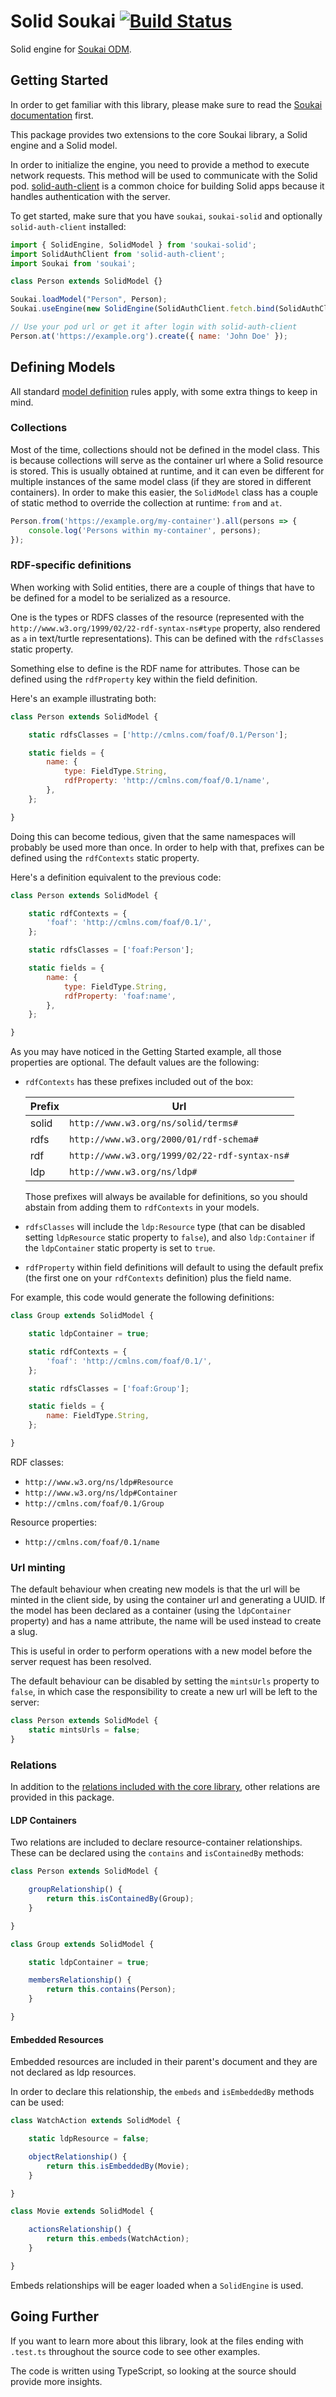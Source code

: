 # Solid Soukai [![Build Status](https://semaphoreci.com/api/v1/noeldemartin/soukai-solid/branches/master/badge.svg)](https://semaphoreci.com/noeldemartin/soukai-solid)

Solid engine for [Soukai ODM](https://soukai.js.org).

## Getting Started

In order to get familiar with this library, please make sure to read the [Soukai documentation](https://soukai.js.org/guide/) first.

This package provides two extensions to the core Soukai library, a Solid engine and a Solid model.

In order to initialize the engine, you need to provide a method to execute network requests. This method will be used to communicate with the Solid pod. [solid-auth-client](https://github.com/solid/solid-auth-client) is a common choice for building Solid apps because it handles authentication with the server.

To get started, make sure that you have `soukai`, `soukai-solid` and optionally `solid-auth-client` installed:

```js
import { SolidEngine, SolidModel } from 'soukai-solid';
import SolidAuthClient from 'solid-auth-client';
import Soukai from 'soukai';

class Person extends SolidModel {}

Soukai.loadModel("Person", Person);
Soukai.useEngine(new SolidEngine(SolidAuthClient.fetch.bind(SolidAuthClient)));

// Use your pod url or get it after login with solid-auth-client
Person.at('https://example.org').create({ name: 'John Doe' });
```

## Defining Models

All standard [model definition](https://soukai.js.org/guide/defining-models.html) rules apply, with some extra things to keep in mind.

### Collections

Most of the time, collections should not be defined in the model class. This is because collections will serve as the container url where a Solid resource is stored. This is usually obtained at runtime, and it can even be different for multiple instances of the same model class (if they are stored in different containers). In order to make this easier, the `SolidModel` class has a couple of static method to override the collection at runtime: `from` and `at`.

```js
Person.from('https://example.org/my-container').all(persons => {
    console.log('Persons within my-container', persons);
});
```

### RDF-specific definitions

When working with Solid entities, there are a couple of things that have to be defined for a model to be serialized as a resource.

One is the types or RDFS classes of the resource (represented with the `http://www.w3.org/1999/02/22-rdf-syntax-ns#type` property, also rendered as `a` in text/turtle representations). This can be defined with the `rdfsClasses` static property.

Something else to define is the RDF name for attributes. Those can be defined using the `rdfProperty` key within the field definition.

Here's an example illustrating both:

```js
class Person extends SolidModel {

    static rdfsClasses = ['http://cmlns.com/foaf/0.1/Person'];

    static fields = {
        name: {
            type: FieldType.String,
            rdfProperty: 'http://cmlns.com/foaf/0.1/name',
        },
    };

}
```

Doing this can become tedious, given that the same namespaces will probably be used more than once. In order to help with that, prefixes can be defined using the `rdfContexts` static property.

Here's a definition equivalent to the previous code:

```js
class Person extends SolidModel {

    static rdfContexts = {
        'foaf': 'http://cmlns.com/foaf/0.1/',
    };

    static rdfsClasses = ['foaf:Person'];

    static fields = {
        name: {
            type: FieldType.String,
            rdfProperty: 'foaf:name',
        },
    };

}
```

As you may have noticed in the Getting Started example, all those properties are optional. The default values are the following:

- `rdfContexts` has these prefixes included out of the box:

  | Prefix | Url |
  |--------|-----------------------------------------------|
  | solid  | `http://www.w3.org/ns/solid/terms#`           |
  | rdfs   | `http://www.w3.org/2000/01/rdf-schema#`       |
  | rdf    | `http://www.w3.org/1999/02/22-rdf-syntax-ns#` |
  | ldp    | `http://www.w3.org/ns/ldp#`                   |

  Those prefixes will always be available for definitions, so you should abstain from adding them to `rdfContexts` in your models.

- `rdfsClasses` will include the `ldp:Resource` type (that can be disabled setting `ldpResource` static property to `false`), and also `ldp:Container` if the `ldpContainer` static property is set to `true`.

- `rdfProperty` within field definitions will default to using the default prefix (the first one on your `rdfContexts` definition) plus the field name.

For example, this code would generate the following definitions:

```js
class Group extends SolidModel {

    static ldpContainer = true;

    static rdfContexts = {
        'foaf': 'http://cmlns.com/foaf/0.1/',
    };

    static rdfsClasses = ['foaf:Group'];

    static fields = {
        name: FieldType.String,
    };

}
```

RDF classes:
- `http://www.w3.org/ns/ldp#Resource`
- `http://www.w3.org/ns/ldp#Container`
- `http://cmlns.com/foaf/0.1/Group`

Resource properties:
- `http://cmlns.com/foaf/0.1/name`

### Url minting

The default behaviour when creating new models is that the url will be minted in the client side, by using the container url and generating a UUID. If the model has been declared as a container (using the `ldpContainer` property) and has a name attribute, the name will be used instead to create a slug.

This is useful in order to perform operations with a new model before the server request has been resolved.

The default behaviour can be disabled by setting the `mintsUrls` property to `false`, in which case the responsibility to create a new url will be left to the server:

```js
class Person extends SolidModel {
    static mintsUrls = false;
}
```

### Relations

In addition to the [relations included with the core library](https://soukai.js.org/guide/defining-models.html#relationships), other relations are provided in this package.

#### LDP Containers

Two relations are included to declare resource-container relationships. These can be declared using the `contains` and `isContainedBy` methods:

```js
class Person extends SolidModel {

    groupRelationship() {
        return this.isContainedBy(Group);
    }

}

class Group extends SolidModel {

    static ldpContainer = true;

    membersRelationship() {
        return this.contains(Person);
    }

}
```

#### Embedded Resources

Embedded resources are included in their parent's document and they are not declared as ldp resources.

In order to declare this relationship, the `embeds` and `isEmbeddedBy` methods can be used:

```js
class WatchAction extends SolidModel {

    static ldpResource = false;

    objectRelationship() {
        return this.isEmbeddedBy(Movie);
    }

}

class Movie extends SolidModel {

    actionsRelationship() {
        return this.embeds(WatchAction);
    }

}
```

Embeds relationships will be eager loaded when a `SolidEngine` is used.

## Going Further

If you want to learn more about this library, look at the files ending with `.test.ts` throughout the source code to see other examples.

The code is written using TypeScript, so looking at the source should provide more insights.

